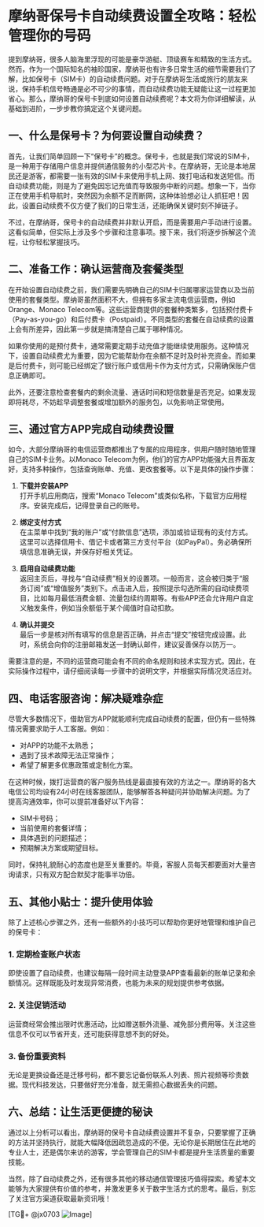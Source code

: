 # 摩纳哥保号卡自动续费设置全攻略：轻松管理你的号码

提到摩纳哥，很多人脑海里浮现的可能是豪华游艇、顶级赛车和精致的生活方式。然而，作为一个国际知名的袖珍国家，摩纳哥也有许多日常生活的细节需要我们了解，比如保号卡（SIM卡）的自动续费问题。对于在摩纳哥生活或旅行的朋友来说，保持手机信号畅通是必不可少的事情，而自动续费功能无疑能让这一过程更加省心。那么，摩纳哥的保号卡到底如何设置自动续费呢？本文将为你详细解读，从基础到进阶，一步步教你搞定这个关键问题。

## 一、什么是保号卡？为何要设置自动续费？

首先，让我们简单回顾一下“保号卡”的概念。保号卡，也就是我们常说的SIM卡，是一种用于存储用户信息并提供通信服务的小型芯片卡。在摩纳哥，无论是本地居民还是游客，都需要一张有效的SIM卡来使用手机上网、拨打电话和发送短信。而自动续费功能，则是为了避免因忘记充值而导致服务中断的问题。想象一下，当你正在使用手机导航时，突然因为余额不足而断网，这种体验想必让人抓狂吧！因此，设置自动续费不仅方便了我们的日常生活，还能确保关键时刻不掉链子。

不过，在摩纳哥，保号卡的自动续费并非默认开启，而是需要用户手动进行设置。这看似简单，但实际上涉及多个步骤和注意事项。接下来，我们将逐步拆解这个流程，让你轻松掌握技巧。

## 二、准备工作：确认运营商及套餐类型

在开始设置自动续费之前，我们需要先明确自己的SIM卡归属哪家运营商以及当前使用的套餐类型。摩纳哥虽然面积不大，但拥有多家主流电信运营商，例如Orange、Monaco Telecom等。这些运营商提供的套餐种类繁多，包括预付费卡（Pay-as-you-go）和后付费卡（Postpaid）。不同类型的套餐在自动续费的设置上会有所差异，因此第一步就是搞清楚自己属于哪种情况。

如果你使用的是预付费卡，通常需要定期手动充值才能继续使用服务。这种情况下，设置自动续费尤为重要，因为它能帮助你在余额不足时及时补充资金。而如果是后付费卡，则可能已经绑定了银行账户或信用卡作为支付方式，只需确保账户信息正确即可。

此外，还要注意检查套餐内的剩余流量、通话时间和短信数量是否充足。如果发现即将耗尽，不妨趁早调整套餐或增加额外的服务包，以免影响正常使用。

## 三、通过官方APP完成自动续费设置

如今，大部分摩纳哥的电信运营商都推出了专属的应用程序，供用户随时随地管理自己的SIM卡业务。以Monaco Telecom为例，他们的官方APP功能强大且界面友好，支持多种操作，包括查询账单、充值、更改套餐等。以下是具体的操作步骤：

1. **下载并安装APP**  
   打开手机应用商店，搜索“Monaco Telecom”或类似名称，下载官方应用程序。安装完成后，记得登录自己的账号。

2. **绑定支付方式**  
   在主菜单中找到“我的账户”或“付款信息”选项，添加或验证现有的支付方式。这里可以选择信用卡、借记卡或者第三方支付平台（如PayPal）。务必确保所填信息准确无误，并保存好相关凭证。

3. **启用自动续费功能**  
   返回主页后，寻找与“自动续费”相关的设置项。一般而言，这会被归类于“服务订阅”或“增值服务”类别下。点击进入后，按照提示勾选所需的自动续费项目，比如每月最低消费金额、流量包续约周期等。有些APP还会允许用户自定义触发条件，例如当余额低于某个阈值时自动扣款。

4. **确认并提交**  
   最后一步是核对所有填写的信息是否正确，并点击“提交”按钮完成设置。此时，系统会向你的注册邮箱发送一封确认邮件，建议妥善保存以防万一。

需要注意的是，不同的运营商可能会有不同的命名规则和技术实现方式。因此，在实际操作过程中，请仔细阅读每一步骤中的说明文字，并根据实际情况灵活应对。

## 四、电话客服咨询：解决疑难杂症

尽管大多数情况下，借助官方APP就能顺利完成自动续费的配置，但仍有一些特殊情况需要求助于人工客服。例如：

- 对APP的功能不太熟悉；
- 遇到了技术故障无法正常操作；
- 希望了解更多优惠政策或定制化方案。

在这种时候，拨打运营商的客户服务热线是最直接有效的方法之一。摩纳哥的各大电信公司均设有24小时在线客服团队，能够解答各种疑问并协助解决问题。为了提高沟通效率，你可以提前准备好以下内容：

- SIM卡号码；
- 当前使用的套餐详情；
- 具体遇到的问题描述；
- 预期解决方案或期望目标。

同时，保持礼貌耐心的态度也是至关重要的。毕竟，客服人员每天都要面对大量咨询请求，只有双方配合默契才能事半功倍。

## 五、其他小贴士：提升使用体验

除了上述核心步骤之外，还有一些额外的小技巧可以帮助你更好地管理和维护自己的保号卡：

### 1. 定期检查账户状态  
即使设置了自动续费，也建议每隔一段时间主动登录APP查看最新的账单记录和余额情况。这样既能及时发现异常消费，也能为未来的规划提供参考依据。

### 2. 关注促销活动  
运营商经常会推出限时优惠活动，比如赠送额外流量、减免部分费用等。关注这些信息不仅可以节省开支，还可能获得意想不到的好处。

### 3. 备份重要资料  
无论是更换设备还是迁移号码，都不要忘记备份联系人列表、照片视频等珍贵数据。现代科技发达，只要做好充分准备，就无需担心数据丢失的问题。

## 六、总结：让生活更便捷的秘诀

通过以上分析可以看出，摩纳哥的保号卡自动续费设置并不复杂，只要掌握了正确的方法并坚持执行，就能大幅降低因疏忽造成的不便。无论你是长期居住在此地的专业人士，还是偶尔来访的游客，学会管理自己的SIM卡都是提升生活质量的重要技能。

当然，除了自动续费之外，还有很多其他的移动通信管理技巧值得探索。希望本文能够为大家提供有价值的参考，并激发更多关于数字生活方式的思考。最后，别忘了关注官方渠道获取最新资讯哦！

[TG💪+ @jx0703 ![Image](https://github.com/user-attachments/assets/dbca1d08-cadb-493c-b0ec-ad6f7a83f270)]